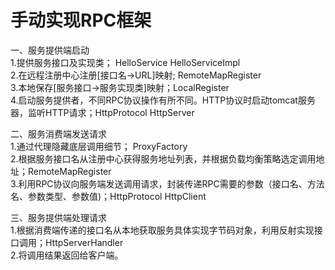 # 手动实现RPC框架
一、服务提供端启动  
1.提供服务接口及实现类； HelloService  HelloServiceImpl  
2.在远程注册中心注册[接口名->URL]映射; RemoteMapRegister  
3.本地保存[服务接口->服务实现类]映射；LocalRegister  
4.启动服务提供者，不同RPC协议操作有所不同。HTTP协议时启动tomcat服务器，监听HTTP请求；HttpProtocol  HttpServer  

二、服务消费端发送请求  
1.通过代理隐藏底层调用细节； ProxyFactory  
2.根据服务接口名从注册中心获得服务地址列表，并根据负载均衡策略选定调用地址；RemoteMapRegister  
3.利用RPC协议向服务端发送调用请求，封装传递RPC需要的参数（接口名、方法名、参数类型、参数值)；HttpProtocol HttpClient  
  
三、服务提供端处理请求  
1.根据消费端传递的接口名从本地获取服务具体实现字节码对象，利用反射实现接口调用；HttpServerHandler  
2.将调用结果返回给客户端。  
